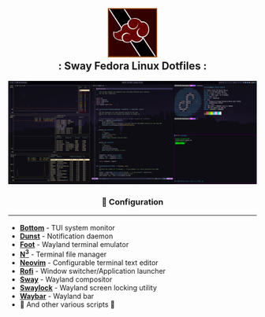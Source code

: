<h2 align="center">
	<img src="Pictures/chezmoi_pictures/my_avatar.png" width="100" alt="Karsteski Logo"/> <br/>
    : Sway Fedora Linux Dotfiles :
</h3>

![Sway Fedora Desktop](Pictures/chezmoi_pictures/sway-fedora-desktop-wallpaper.png "Sway Fedora Desktop Screenshot")

<h3 style="text-align: center;"> 
    💾 Configuration 
<hr>
</h3>

- [**Bottom**](https://github.com/ClementTsang/bottom) - TUI system monitor
- [**Dunst**](https://wiki.archlinux.org/title/Dunst) - Notification daemon
- [**Foot**](https://github.com/DanteAlighierin/foot) - Wayland terminal emulator
- [**N<sup>3</sup>**](https://github.com/jarun/nnn) - Terminal file manager
- [**Neovim**](https://github.com/neovim/neovim) - Configurable terminal text editor
- [**Rofi**](https://github.com/lbonn/rofi) - Window switcher/Application launcher
- [**Sway**](https://github.com/swaywm/sway) - Wayland compositor
- [**Swaylock**](https://github.com/swaywm/swaylock) - Wayland screen locking utility
- [**Waybar**](https://github.com/Alexays/Waybar) - Wayland bar
- 📜 And other various scripts 📜
